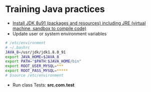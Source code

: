 # Training Java practices

- [Install JDK 8u91 (packages and resources) including JRE (virtual machine, sandbox to compile code)](http://www.oracle.com/technetwork/java/javase/downloads/jdk8-downloads-2133151.html)
- Update user or system environment variables
```bash
# /etc/environment
# ~/.bashrc
JAVA_8=/usr/jdk/jdk1.8.0_91
export JAVA_HOME=$JAVA_8
export PATH="$PATH:$JAVA_HOME/bin"
export ROOT_USER_MYSQL=***
export ROOT_PASS_MYSQL=*****
# $source /etc/environment
```

- Run class Tests: **src.com.test**